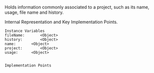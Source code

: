 Holds  information commonly associated to a project, such as its name, usage, file name and history.


Internal Representation and Key Implementation Points.

    Instance Variables
	fileName:		<Object>
	history:		<Object>
	name:		<Object>
	project:		<Object>
	usage:		<Object>


    Implementation Points